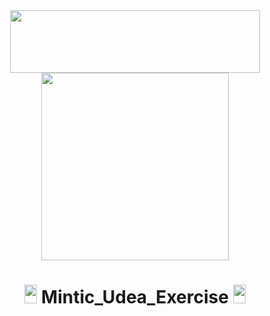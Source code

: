 <div align="center"><img src="https://user-images.githubusercontent.com/66263776/126387285-bcbec412-860e-442a-a88f-513004c850ff.png" width="400" height= "100"> </div>
<div align="center"><img src="https://user-images.githubusercontent.com/66263776/126387460-17cb9bb0-ce34-4a09-a8c6-2afdc46b5653.png" width="300" height= "300"> </div>

# <div align="center"><img src="https://user-images.githubusercontent.com/66263776/126387607-3a9b2f9f-a9e1-4fc8-865a-285c5607b27c.png" width="20" height= "30"> Mintic_Udea_Exercise <img src="https://user-images.githubusercontent.com/66263776/126387607-3a9b2f9f-a9e1-4fc8-865a-285c5607b27c.png" width="20" height= "30"> 